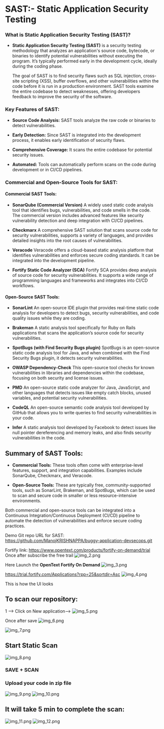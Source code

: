 # SAST:- Static Application Security Testing

### What is Static Application Security Testing (SAST)?
-   **Static Application Security Testing (SAST)** is a security testing methodology that analyzes an application's source code, bytecode, or binaries to identify potential vulnerabilities without executing the program. It’s typically performed early in the development cycle, ideally during the coding phase.

    The goal of SAST is to find security flaws such as SQL injection, cross-site scripting (XSS), buffer overflows, and other vulnerabilities within the code before it is run in a production environment. SAST tools examine the entire codebase to detect weaknesses, offering developers feedback to improve the security of the software.

### Key Features of SAST:
-   **Source Code Analysis:** SAST tools analyze the raw code or binaries to detect vulnerabilities.

-   **Early Detection:** Since SAST is integrated into the development process, it enables early identification of security flaws.

-   **Comprehensive Coverage:** It scans the entire codebase for potential security issues.

-   **Automated:** Tools can automatically perform scans on the code during development or in CI/CD pipelines.

### Commercial and Open-Source Tools for SAST:
#### Commercial SAST Tools:
- **SonarQube (Commercial Version)**
A widely used static code analysis tool that identifies bugs, vulnerabilities, and code smells in the code. The commercial version includes advanced features like security vulnerability detection and deep integration with CI/CD pipelines.

- **Checkmarx**
A comprehensive SAST solution that scans source code for security vulnerabilities, supports a variety of languages, and provides detailed insights into the root causes of vulnerabilities.

- **Veracode**
Veracode offers a cloud-based static analysis platform that identifies vulnerabilities and enforces secure coding standards. It can be integrated into the development pipeline.

- **Fortify Static Code Analyzer (SCA)**
Fortify SCA provides deep analysis of source code for security vulnerabilities. It supports a wide range of programming languages and frameworks and integrates into CI/CD workflows.

#### Open-Source SAST Tools:
- **SonarLint**
An open-source IDE plugin that provides real-time static code analysis for developers to detect bugs, security vulnerabilities, and code quality issues while they are coding.

- **Brakeman**
A static analysis tool specifically for Ruby on Rails applications that scans the application’s source code for security vulnerabilities.

- **SpotBugs (with Find Security Bugs plugin)**
SpotBugs is an open-source static code analysis tool for Java, and when combined with the Find Security Bugs plugin, it detects security vulnerabilities.

- **OWASP Dependency-Check**
This open-source tool checks for known vulnerabilities in libraries and dependencies within the codebase, focusing on both security and license issues.

- **PMD**
An open-source static code analyzer for Java, JavaScript, and other languages that detects issues like empty catch blocks, unused variables, and potential security vulnerabilities.

- **CodeQL**
An open-source semantic code analysis tool developed by GitHub that allows you to write queries to find security vulnerabilities in your code.

- **Infer**
A static analysis tool developed by Facebook to detect issues like null pointer dereferencing and memory leaks, and also finds security vulnerabilities in the code.

## Summary of SAST Tools:
- **Commercial Tools:** These tools often come with enterprise-level features, support, and integration capabilities. Examples include SonarQube, Checkmarx, and Veracode.

- **Open-Source Tools:** These are typically free, community-supported tools, such as SonarLint, Brakeman, and SpotBugs, which can be used to scan and secure code in smaller or less resource-intensive environments.

Both commercial and open-source tools can be integrated into a Continuous Integration/Continuous Deployment (CI/CD) pipeline to automate the detection of vulnerabilities and enforce secure coding practices.



Demo Git repo URL for SAST: https://github.com/ManojKRISHNAPPA/buggy-application-devsecops.git

Fortify link: https://www.opentext.com/products/fortify-on-demand/trial
Once after subscribe the free trail
![img_2.png](img_2.png)

Here Launch the **OpenText Fortify On Demand**
![img_3.png](img_3.png)

https://trial.fortify.com/Applications?rpp=25&sortdir=Asc
![img_4.png](img_4.png)

This is how the UI looks

## To scan our repository:

1 --> Click on New application--> 
![img_5.png](img_5.png)

Once after save
![img_6.png](img_6.png)

![img_7.png](img_7.png)

## Start Static Scan
![img_8.png](img_8.png)
### SAVE + SCAN

### Upload your code in zip file
![img_9.png](img_9.png)
![img_10.png](img_10.png)

## It will take 5 min to complete the scan:
![img_11.png](img_11.png)
![img_12.png](img_12.png)




